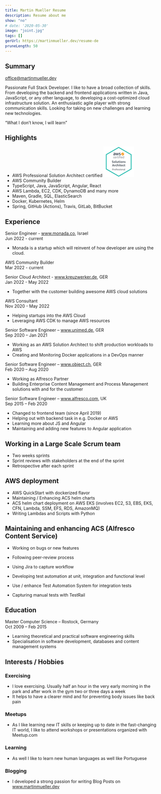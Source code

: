```yaml
---
title: Martin Mueller Resume
description: Resume about me
show: "no"
# date: '2020-05-30'
image: "joint.jpg"
tags: []
gerUrl: https://martinmueller.dev/resume-de
pruneLength: 50
---
```


## Summary

office@martinmueller.dev

Passionate Full Stack Developer. I like to have a broad collection of skills. From developing the backend and frontend applications written in Java, JavaScript, or any other language, to developing a cost-optimized cloud infrastructure solution. An enthusiastic agile player with strong communication skills. Looking for taking on new challenges and learning new technologies.

“What I don’t know, I will learn”

## Highlights

- AWS Professional Solution Architect certified [![pic](https://raw.githubusercontent.com/mmuller88/mmblog/master/content/resume/cert.png)](https://martinmueller.dev/aws-cert)
- AWS Community Builder
- TypeScript, Java, JavaScript, Angular, React
- AWS Lambda, EC2, CDK, DynamoDB and many more
- Maven, Gradle, SQL, ElasticSearch
- Docker, Kubernetes, Helm
- Spring, GitHub (Actions), Travis, GitLab, BitBucket

## Experience

Senior Engineer - www.monada.co, Israel \
Jun 2022 - current

- Monada is a startup which will reinvent of how developer are using the cloud.

AWS Community Builder \
Mar 2022 - current

Senior Cloud Architect - www.kreuzwerker.de, GER \
Jan 2022 - May 2022

- Together with the customer building awesome AWS cloud solutions

AWS Consultant \
Nov 2020 - May 2022

- Helping startups into the AWS Cloud
- Leveraging AWS CDK to manage AWS resources

Senior Software Engineer – www.unimed.de, GER \
Sep 2020 – Jan 2021

- Working as an AWS Solution Architect to shift production workloads to AWS
- Creating and Monitoring Docker applications in a DevOps manner

Senior Software Engineer – www.object.ch, GER \
Feb 2020 – Aug 2020

- Working as Alfresco Partner
- Building Enterprise Content Management and Process Management solutions with and for the customer

Senior Software Engineer – www.alfresco.com, UK \
Sep 2015 – Feb 2020

- Changed to frontend team (since April 2019)
- Helping out with backend task in e.g. Docker or AWS
- Learning more about JS and Angular
- Maintaining and adding new features to Angular application

## Working in a Large Scale Scrum team

- Two weeks sprints
- Sprint reviews with stakeholders at the end of the sprint
- Retrospective after each sprint

## AWS deployment

- AWS QuickStart with dockerized flavor
- Maintaining / Enhancing ACS helm charts
- ACS helm chart deployment on AWS EKS (involves EC2, S3, EBS, EKS, CFN, Lambda, SSM, EFS, RDS, AmazonMQ)
- Writing Lambdas and Scripts with Python

## Maintaining and enhancing ACS (Alfresco Content Service)

- Working on bugs or new features
- Following peer-review process
- Using Jira to capture workflow

- Developing test automation at unit, integration and functional level
- Use / enhance Test Automation System for integration tests
- Capturing manual tests with TestRail

## Education

Master Computer Science – Rostock, Germany \
Oct 2009 – Feb 2015

- Learning theoretical and practical software engineering skills
- Specialisation in software development, databases and content management systems

## Interests / Hobbies

### Exercising

- I love exercising. Usually half an hour in the very early morning in the park and after work in the gym two or three days a week
- It helps to have a clearer mind and for preventing body issues like back pain

### Meetups

- As I like learning new IT skills or keeping up to date in the fast-changing IT world, I like to attend workshops or presentations organized with Meetup.com

### Learning

- As well I like to learn new human languages as well like Portuguese

### Blogging

- I developed a strong passion for writing Blog Posts on www.martinmueller.dev
